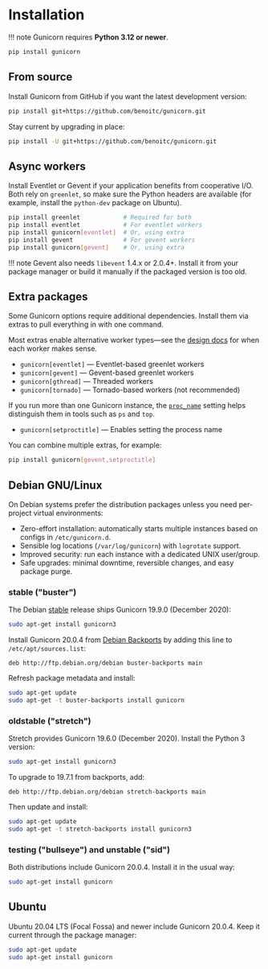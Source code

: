 # Installation

!!! note
    Gunicorn requires **Python 3.12 or newer**.



```bash
pip install gunicorn
```

## From source

Install Gunicorn from GitHub if you want the latest development version:

```bash
pip install git+https://github.com/benoitc/gunicorn.git
```

Stay current by upgrading in place:

```bash
pip install -U git+https://github.com/benoitc/gunicorn.git
```

## Async workers

Install Eventlet or Gevent if your application benefits from cooperative I/O.
Both rely on `greenlet`, so make sure the Python headers are available (for
example, install the `python-dev` package on Ubuntu).

```bash
pip install greenlet            # Required for both
pip install eventlet            # For eventlet workers
pip install gunicorn[eventlet]  # Or, using extra
pip install gevent              # For gevent workers
pip install gunicorn[gevent]    # Or, using extra
```

!!! note
    Gevent also needs `libevent` 1.4.x or 2.0.4+. Install it from your package
    manager or build it manually if the packaged version is too old.



## Extra packages

Some Gunicorn options require additional dependencies. Install them via
extras to pull everything in with one command.

Most extras enable alternative worker types—see the
[design docs](design.md) for when each worker makes sense.

- `gunicorn[eventlet]` &mdash; Eventlet-based greenlet workers
- `gunicorn[gevent]` &mdash; Gevent-based greenlet workers
- `gunicorn[gthread]` &mdash; Threaded workers
- `gunicorn[tornado]` &mdash; Tornado-based workers (not recommended)

If you run more than one Gunicorn instance, the
[`proc_name`](reference/settings.md#proc_name) setting helps distinguish them in tools such
as `ps` and `top`.

- `gunicorn[setproctitle]` &mdash; Enables setting the process name

You can combine multiple extras, for example:

```bash
pip install gunicorn[gevent,setproctitle]
```

## Debian GNU/Linux

On Debian systems prefer the distribution packages unless you need per-project
virtual environments:

- Zero-effort installation: automatically starts multiple instances based on
  configs in `/etc/gunicorn.d`.
- Sensible log locations (`/var/log/gunicorn`) with `logrotate` support.
- Improved security: run each instance with a dedicated UNIX user/group.
- Safe upgrades: minimal downtime, reversible changes, and easy package purge.

### stable ("buster")

The Debian [stable](https://www.debian.org/releases/stable/) release ships
Gunicorn 19.9.0 (December 2020):

```bash
sudo apt-get install gunicorn3
```

Install Gunicorn 20.0.4 from [Debian Backports](https://backports.debian.org/)
by adding this line to `/etc/apt/sources.list`:

```text
deb http://ftp.debian.org/debian buster-backports main
```

Refresh package metadata and install:

```bash
sudo apt-get update
sudo apt-get -t buster-backports install gunicorn
```

### oldstable ("stretch")

Stretch provides Gunicorn 19.6.0 (December 2020). Install the Python 3 version:

```bash
sudo apt-get install gunicorn3
```

To upgrade to 19.7.1 from backports, add:

```text
deb http://ftp.debian.org/debian stretch-backports main
```

Then update and install:

```bash
sudo apt-get update
sudo apt-get -t stretch-backports install gunicorn3
```

### testing ("bullseye") and unstable ("sid")

Both distributions include Gunicorn 20.0.4. Install it in the usual way:

```bash
sudo apt-get install gunicorn
```

## Ubuntu

Ubuntu 20.04 LTS (Focal Fossa) and newer include Gunicorn 20.0.4. Keep it
current through the package manager:

```bash
sudo apt-get update
sudo apt-get install gunicorn
```

